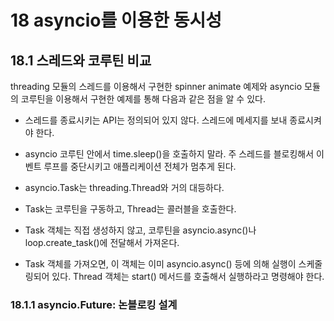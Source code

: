 # 18 asyncio를 이용한 동시성

## 18.1 스레드와 코루틴 비교

threading 모듈의 스레드를 이용해서 구현한 spinner animate 예제와 asyncio 모듈의 코루틴을 이용해서 구현한 예제를 통해 다음과 같은 점을 알 수 있다.

- 스레드를 종료시키는 API는 정의되어 있지 않다. 스레드에 메세지를 보내 종료시켜야 한다.
- asyncio 코루틴 안에서 time.sleep()을 호출하지 말라. 주 스레드를 블로킹해서 이벤트 루프를 중단시키고 애플리케이션 전체가 멈추게 된다.

- asyncio.Task는 threading.Thread와 거의 대등하다.
- Task는 코루틴을 구동하고, Thread는 콜러블을 호출한다.
- Task 객체는 직접 생성하지 않고, 코루틴을 asyncio.async()나 loop.create_task()에 전달해서 가져온다.
- Task 객체를 가져오면, 이 객체는 이미 asyncio.async() 등에 의해 실행이 스케줄링되어 있다. Thread 객체는 start() 메서드를 호출해서 실행하라고 명령해야 한다.


### 18.1.1 asyncio.Future: 논블로킹 설계

